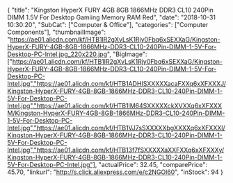 {
	"title": "Kingston HyperX FURY 4GB 8GB 1866MHz DDR3 CL10 240Pin DIMM 1.5V For Desktop Gamiing Memory RAM Red",
	"date": "2018-10-31 10:30:20",
	"SubCat": ["Computer & Office"],
	"categories": ["Computer Components"],
	"thumbnailImage": "https://ae01.alicdn.com/kf/HTB1lR2gXvLsK1Rjy0Fbq6xSEXXaG/Kingston-HyperX-FURY-4GB-8GB-1866MHz-DDR3-CL10-240Pin-DIMM-1-5V-For-Desktop-PC-Intel.jpg_220x220.jpg",
	"BigImage": ["https://ae01.alicdn.com/kf/HTB1lR2gXvLsK1Rjy0Fbq6xSEXXaG/Kingston-HyperX-FURY-4GB-8GB-1866MHz-DDR3-CL10-240Pin-DIMM-1-5V-For-Desktop-PC-Intel.jpg","https://ae01.alicdn.com/kf/HTB1ADHISXXXXXacaFXXq6xXFXXXJ/Kingston-HyperX-FURY-4GB-8GB-1866MHz-DDR3-CL10-240Pin-DIMM-1-5V-For-Desktop-PC-Intel.jpg","https://ae01.alicdn.com/kf/HTB1lM64SXXXXXckXVXXq6xXFXXXM/Kingston-HyperX-FURY-4GB-8GB-1866MHz-DDR3-CL10-240Pin-DIMM-1-5V-For-Desktop-PC-Intel.jpg","https://ae01.alicdn.com/kf/HTB1VJ7sSXXXXXbgXXXXq6xXFXXXl/Kingston-HyperX-FURY-4GB-8GB-1866MHz-DDR3-CL10-240Pin-DIMM-1-5V-For-Desktop-PC-Intel.jpg","https://ae01.alicdn.com/kf/HTB13f7fSXXXXXaXXFXXq6xXFXXXy/Kingston-HyperX-FURY-4GB-8GB-1866MHz-DDR3-CL10-240Pin-DIMM-1-5V-For-Desktop-PC-Intel.jpg"],
	"actualPrice": 32.45,
	"comparePrice": 45.70,
	"linkurl": "http://s.click.aliexpress.com/e/c2NGOl60",
	"inStock": 94
}
